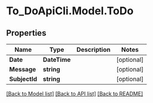 # To_DoApiCli.Model.ToDo

## Properties

Name | Type | Description | Notes
------------ | ------------- | ------------- | -------------
**Date** | **DateTime** |  | [optional] 
**Message** | **string** |  | [optional] 
**SubjectId** | **string** |  | [optional] 

[[Back to Model list]](../README.md#documentation-for-models) [[Back to API list]](../README.md#documentation-for-api-endpoints) [[Back to README]](../README.md)

